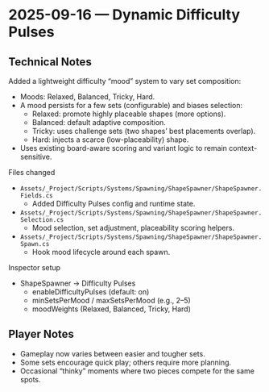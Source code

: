 # 2025-09-16 — Dynamic Difficulty Pulses

## Technical Notes

Added a lightweight difficulty “mood” system to vary set composition:

- Moods: Relaxed, Balanced, Tricky, Hard.
- A mood persists for a few sets (configurable) and biases selection:
  - Relaxed: promote highly placeable shapes (more options).
  - Balanced: default adaptive composition.
  - Tricky: uses challenge sets (two shapes’ best placements overlap).
  - Hard: injects a scarce (low-placeability) shape.
- Uses existing board-aware scoring and variant logic to remain context-sensitive.

Files changed

- `Assets/_Project/Scripts/Systems/Spawning/ShapeSpawner/ShapeSpawner.Fields.cs`
  - Added Difficulty Pulses config and runtime state.
- `Assets/_Project/Scripts/Systems/Spawning/ShapeSpawner/ShapeSpawner.Selection.cs`
  - Mood selection, set adjustment, placeability scoring helpers.
- `Assets/_Project/Scripts/Systems/Spawning/ShapeSpawner/ShapeSpawner.Spawn.cs`
  - Hook mood lifecycle around each spawn.

Inspector setup

- ShapeSpawner → Difficulty Pulses
  - enableDifficultyPulses (default: on)
  - minSetsPerMood / maxSetsPerMood (e.g., 2–5)
  - moodWeights (Relaxed, Balanced, Tricky, Hard)

## Player Notes

- Gameplay now varies between easier and tougher sets.
- Some sets encourage quick play; others require more planning.
- Occasional “thinky” moments where two pieces compete for the same spots.


